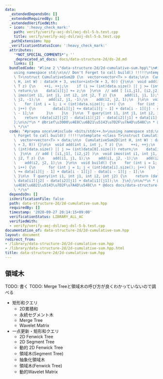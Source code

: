 ```yaml
---
data:
  _extendedDependsOn: []
  _extendedRequiredBy: []
  _extendedVerifiedWith:
  - icon: ':heavy_check_mark:'
    path: verify/verify-aoj-dsl/aoj-dsl-5-b.test.cpp
    title: verify/verify-aoj-dsl/aoj-dsl-5-b.test.cpp
  _pathExtension: hpp
  _verificationStatusIcon: ':heavy_check_mark:'
  attributes:
    '*NOT_SPECIAL_COMMENTS*': ''
    _deprecated_at_docs: docs/data-structure-2d/ds-2d.md
    links: []
  bundledCode: "#line 2 \"data-structure-2d/2d-cumulative-sum.hpp\"\n#include <bits/stdc++.h>\n\
    using namespace std;\n\n// Don't Forget to call build() !!!!!\ntemplate <class\
    \ T>\nstruct CumulativeSum2D {\n  vector<vector<T> > data;\n\n  CumulativeSum2D(int\
    \ H, int W) : data(H + 3, vector<int>(W + 3, 0)) {}\n\n  void add(int i, int j,\
    \ T z) {\n    ++i, ++j;\n    if (i >= (int)data.size() || j >= (int)data[0].size())\
    \ return;\n    data[i][j] += z;\n  }\n\n  // add [ [i1,j1], [i2,j2] )\n  void\
    \ imos(int i1, int j1, int i2, int j2, T z) {\n    add(i1, j1, 1);\n    add(i1,\
    \ j2, -1);\n    add(i2, j1, -1);\n    add(i2, j2, 1);\n  }\n\n  void build() {\n\
    \    for (int i = 1; i < (int)data.size(); i++) {\n      for (int j = 1; j < (int)data[i].size();\
    \ j++) {\n        data[i][j] += data[i][j - 1] + data[i - 1][j] - data[i - 1][j\
    \ - 1];\n      }\n    }\n  }\n\n  T query(int i1, int j1, int i2, int j2) {\n\
    \    return (data[i2][j2] - data[i1][j2] - data[i2][j1] + data[i1][j1]);\n  }\n\
    };\n\n/*\n * @brief\u3000\u4E8C\u6B21\u5143\u7D2F\u7A4D\u548C\n * @docs docs/data-structure-2d/ds-2d.md\n\
    \ */\n"
  code: "#pragma once\n#include <bits/stdc++.h>\nusing namespace std;\n\n// Don't\
    \ Forget to call build() !!!!!\ntemplate <class T>\nstruct CumulativeSum2D {\n\
    \  vector<vector<T> > data;\n\n  CumulativeSum2D(int H, int W) : data(H + 3, vector<int>(W\
    \ + 3, 0)) {}\n\n  void add(int i, int j, T z) {\n    ++i, ++j;\n    if (i >=\
    \ (int)data.size() || j >= (int)data[0].size()) return;\n    data[i][j] += z;\n\
    \  }\n\n  // add [ [i1,j1], [i2,j2] )\n  void imos(int i1, int j1, int i2, int\
    \ j2, T z) {\n    add(i1, j1, 1);\n    add(i1, j2, -1);\n    add(i2, j1, -1);\n\
    \    add(i2, j2, 1);\n  }\n\n  void build() {\n    for (int i = 1; i < (int)data.size();\
    \ i++) {\n      for (int j = 1; j < (int)data[i].size(); j++) {\n        data[i][j]\
    \ += data[i][j - 1] + data[i - 1][j] - data[i - 1][j - 1];\n      }\n    }\n \
    \ }\n\n  T query(int i1, int j1, int i2, int j2) {\n    return (data[i2][j2] -\
    \ data[i1][j2] - data[i2][j1] + data[i1][j1]);\n  }\n};\n\n/*\n * @brief\u3000\
    \u4E8C\u6B21\u5143\u7D2F\u7A4D\u548C\n * @docs docs/data-structure-2d/ds-2d.md\n\
    \ */\n"
  dependsOn: []
  isVerificationFile: false
  path: data-structure-2d/2d-cumulative-sum.hpp
  requiredBy: []
  timestamp: '2020-09-27 20:14:15+09:00'
  verificationStatus: LIBRARY_ALL_AC
  verifiedWith:
  - verify/verify-aoj-dsl/aoj-dsl-5-b.test.cpp
documentation_of: data-structure-2d/2d-cumulative-sum.hpp
layout: document
redirect_from:
- /library/data-structure-2d/2d-cumulative-sum.hpp
- /library/data-structure-2d/2d-cumulative-sum.hpp.html
title: data-structure-2d/2d-cumulative-sum.hpp
---
```

## 領域木

TODO: 書く
TODO: Merge Treeと領域木の呼び方が良くわかっていないので調べる

- 矩形和クエリ
  - 2D累積和
  - 永続セグメント木
  - Merge Tree
  - Wavelet Matrix
- 一点更新・矩形和クエリ
  - 2D Fenwick Tree
  - 2D Segment Tree
  - 動的 2D Fenwick Tree
  - 領域木(Segment Tree)
  - 抽象化領域木
  - 領域木(Fenwick Tree)
  - 動的Wavelet Matrix
